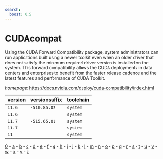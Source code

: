 ```yaml
---
search:
  boost: 0.5
---
```

# CUDAcompat

Using the CUDA Forward Compatibility package,  system administrators can run applications built using a newer toolkit  even when an older driver that does not satisfy the minimum required driver version  is installed on the system.  This forward compatibility allows the CUDA deployments in data centers and enterprises  to benefit from the faster release cadence and the latest features and performance of CUDA Toolkit.

*homepage*: <https://docs.nvidia.com/deploy/cuda-compatibility/index.html>

version | versionsuffix | toolchain
--------|---------------|----------
``11.6`` | ``-510.85.02`` | ``system``
``11.6`` |  | ``system``
``11.7`` | ``-515.65.01`` | ``system``
``11.7`` |  | ``system``
``11`` |  | ``system``

[0](../0/index.md) - [a](../a/index.md) - [b](../b/index.md) - [c](../c/index.md) - [d](../d/index.md) - [e](../e/index.md) - [f](../f/index.md) - [g](../g/index.md) - [h](../h/index.md) - [i](../i/index.md) - [j](../j/index.md) - [k](../k/index.md) - [l](../l/index.md) - [m](../m/index.md) - [n](../n/index.md) - [o](../o/index.md) - [p](../p/index.md) - [q](../q/index.md) - [r](../r/index.md) - [s](../s/index.md) - [t](../t/index.md) - [u](../u/index.md) - [v](../v/index.md) - [w](../w/index.md) - [x](../x/index.md) - [y](../y/index.md) - [z](../z/index.md)


